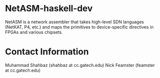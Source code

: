 NetASM-haskell-dev
==================
NetASM is a network assembler that takes high-level SDN languages (NetKAT, P4, etc.) and maps the primitives to device-specific directives in FPGAs and various chipsets.

Contact Information
===================
Muhammad Shahbaz (shahbaz  at cc.gatech.edu)
Nick Feamster    (feamster at cc.gatech.edu)
